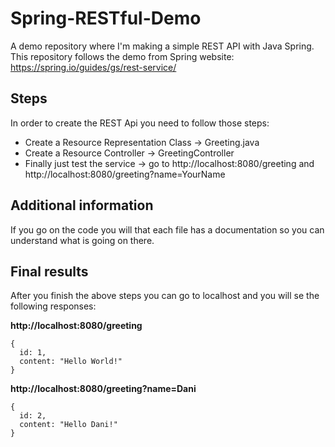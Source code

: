 # Spring-RESTful-Demo
A demo repository where I'm making a simple REST API with Java Spring. This repository follows the demo from Spring website: https://spring.io/guides/gs/rest-service/

## Steps

In order to create the REST Api you need to follow those steps:

* Create a Resource Representation Class -> Greeting.java
* Create a Resource Controller -> GreetingController
* Finally just test the service -> go to http://localhost:8080/greeting and http://localhost:8080/greeting?name=YourName

## Additional information

If you go on the code you will that each file has a documentation so you can understand what is going on there.

## Final results

After you finish the above steps you can go to localhost and you will se the following responses:

**http://localhost:8080/greeting**

```
{
  id: 1,
  content: "Hello World!"
}
```

**http://localhost:8080/greeting?name=Dani**

```
{
  id: 2,
  content: "Hello Dani!"
}
```
